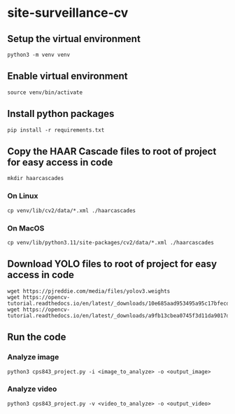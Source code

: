 # site-surveillance-cv

## Setup the virtual environment
```python3 -m venv venv```

## Enable virtual environment
```source venv/bin/activate```

## Install python packages
```pip install -r requirements.txt```

## Copy the HAAR Cascade files to root of project for easy access in code
```
mkdir haarcascades
```
### On Linux
```
cp venv/lib/cv2/data/*.xml ./haarcascades
```
### On MacOS
```
cp venv/lib/python3.11/site-packages/cv2/data/*.xml ./haarcascades
```

## Download YOLO files to root of project for easy access in code
```
wget https://pjreddie.com/media/files/yolov3.weights
wget https://opencv-tutorial.readthedocs.io/en/latest/_downloads/10e685aad953495a95c17bfecd1649e5/yolov3.cfg
wget https://opencv-tutorial.readthedocs.io/en/latest/_downloads/a9fb13cbea0745f3d11da9017d1b8467/coco.names
```

## Run the code
### Analyze image
```python3 cps843_project.py -i <image_to_analyze> -o <output_image>```
### Analyze video
```python3 cps843_project.py -v <video_to_analyze> -o <output_video>```